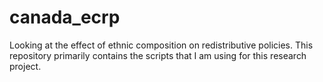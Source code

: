 # canada_ecrp
Looking at the effect of ethnic composition on redistributive policies. 
This repository primarily contains the scripts that I am using for this research project.

